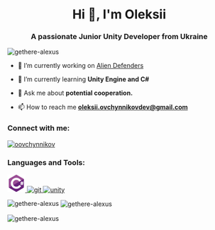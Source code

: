 <h1 align="center">Hi 👋, I'm Oleksii</h1>
<h3 align="center">A passionate Junior Unity Developer from Ukraine</h3>

<p align="left"> <img src="https://komarev.com/ghpvc/?username=gethere-alexus&label=Profile%20views&color=0e75b6&style=flat" alt="gethere-alexus" /> </p>

- 🔭 I’m currently working on [Alien Defenders](https://github.com/gethere-alexus/MobileRunner)

- 🌱 I’m currently learning **Unity Engine and C#**

- 💬 Ask me about **potential cooperation.**

- 📫 How to reach me **oleksii.ovchynnikovdev@gmail.com**

<h3 align="left">Connect with me:</h3>
<p align="left">
<a href="https://linkedin.com/in/oovchynnikov" target="blank"><img align="center" src="https://raw.githubusercontent.com/rahuldkjain/github-profile-readme-generator/master/src/images/icons/Social/linked-in-alt.svg" alt="oovchynnikov" height="30" width="40" /></a>
</p>

<h3 align="left">Languages and Tools:</h3>
<p align="left"> <a href="https://www.w3schools.com/cs/" target="_blank" rel="noreferrer"> <img src="https://raw.githubusercontent.com/devicons/devicon/master/icons/csharp/csharp-original.svg" alt="csharp" width="40" height="40"/> </a> <a href="https://git-scm.com/" target="_blank" rel="noreferrer"> <img src="https://www.vectorlogo.zone/logos/git-scm/git-scm-icon.svg" alt="git" width="40" height="40"/> </a> <a href="https://unity.com/" target="_blank" rel="noreferrer"> <img src="https://www.vectorlogo.zone/logos/unity3d/unity3d-icon.svg" alt="unity" width="40" height="40"/> </a> </p>

<p><img align="left" src="https://github-readme-stats.vercel.app/api/top-langs?username=gethere-alexus&show_icons=true&theme=dark&locale=en&layout=compact" alt="gethere-alexus" /></p>

<p>&nbsp;<img align="center" src="https://github-readme-stats.vercel.app/api?username=gethere-alexus&show_icons=true&locale=en" alt="gethere-alexus" /></p>

<p><img align="center" src="https://github-readme-streak-stats.herokuapp.com/?user=gethere-alexus&" alt="gethere-alexus" /></p>
